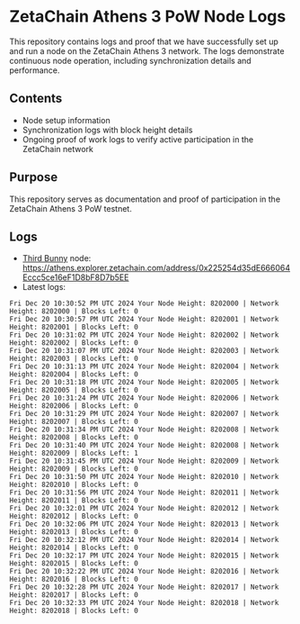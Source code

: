 # ZetaChain Athens 3 PoW Node Logs
This repository contains logs and proof that we have successfully set up and run a node on the ZetaChain Athens 3 network. The logs demonstrate continuous node operation, including synchronization details and performance.

## Contents
- Node setup information
- Synchronization logs with block height details
- Ongoing proof of work logs to verify active participation in the ZetaChain network

## Purpose
This repository serves as documentation and proof of participation in the ZetaChain Athens 3 PoW testnet.

## Logs

- [Third Bunny](https://thirdbunny.xyz/) node: https://athens.explorer.zetachain.com/address/0x225254d35dE666064Eccc5ce16eF1D8bF8D7b5EE
- Latest logs:
```
Fri Dec 20 10:30:52 PM UTC 2024 Your Node Height: 8202000 | Network Height: 8202000 | Blocks Left: 0
Fri Dec 20 10:30:57 PM UTC 2024 Your Node Height: 8202001 | Network Height: 8202001 | Blocks Left: 0
Fri Dec 20 10:31:02 PM UTC 2024 Your Node Height: 8202002 | Network Height: 8202002 | Blocks Left: 0
Fri Dec 20 10:31:07 PM UTC 2024 Your Node Height: 8202003 | Network Height: 8202003 | Blocks Left: 0
Fri Dec 20 10:31:13 PM UTC 2024 Your Node Height: 8202004 | Network Height: 8202004 | Blocks Left: 0
Fri Dec 20 10:31:18 PM UTC 2024 Your Node Height: 8202005 | Network Height: 8202005 | Blocks Left: 0
Fri Dec 20 10:31:24 PM UTC 2024 Your Node Height: 8202006 | Network Height: 8202006 | Blocks Left: 0
Fri Dec 20 10:31:29 PM UTC 2024 Your Node Height: 8202007 | Network Height: 8202007 | Blocks Left: 0
Fri Dec 20 10:31:34 PM UTC 2024 Your Node Height: 8202008 | Network Height: 8202008 | Blocks Left: 0
Fri Dec 20 10:31:40 PM UTC 2024 Your Node Height: 8202008 | Network Height: 8202009 | Blocks Left: 1
Fri Dec 20 10:31:45 PM UTC 2024 Your Node Height: 8202009 | Network Height: 8202009 | Blocks Left: 0
Fri Dec 20 10:31:50 PM UTC 2024 Your Node Height: 8202010 | Network Height: 8202010 | Blocks Left: 0
Fri Dec 20 10:31:56 PM UTC 2024 Your Node Height: 8202011 | Network Height: 8202011 | Blocks Left: 0
Fri Dec 20 10:32:01 PM UTC 2024 Your Node Height: 8202012 | Network Height: 8202012 | Blocks Left: 0
Fri Dec 20 10:32:06 PM UTC 2024 Your Node Height: 8202013 | Network Height: 8202013 | Blocks Left: 0
Fri Dec 20 10:32:12 PM UTC 2024 Your Node Height: 8202014 | Network Height: 8202014 | Blocks Left: 0
Fri Dec 20 10:32:17 PM UTC 2024 Your Node Height: 8202015 | Network Height: 8202015 | Blocks Left: 0
Fri Dec 20 10:32:22 PM UTC 2024 Your Node Height: 8202016 | Network Height: 8202016 | Blocks Left: 0
Fri Dec 20 10:32:28 PM UTC 2024 Your Node Height: 8202017 | Network Height: 8202017 | Blocks Left: 0
Fri Dec 20 10:32:33 PM UTC 2024 Your Node Height: 8202018 | Network Height: 8202018 | Blocks Left: 0
```
